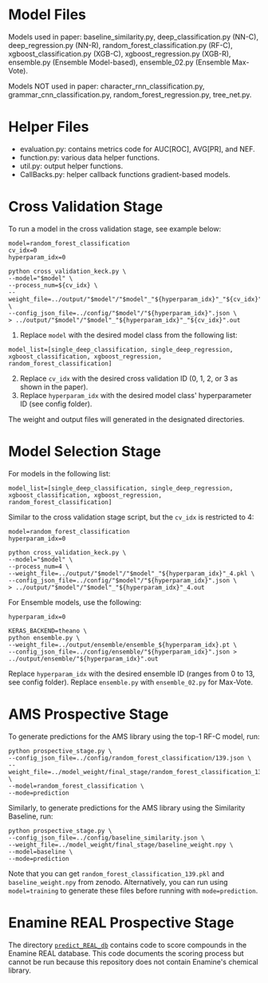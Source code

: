 # Model Files

Models used in paper: baseline_similarity.py, deep_classification.py (NN-C), deep_regression.py (NN-R), random_forest_classification.py (RF-C), xgboost_classification.py (XGB-C), xgboost_regression.py (XGB-R), ensemble.py (Ensemble Model-based), ensemble_02.py (Ensemble Max-Vote).

Models NOT used in paper: character_rnn_classification.py, grammar_cnn_classification.py, random_forest_regression.py, tree_net.py.

# Helper Files

- evaluation.py: contains metrics code for AUC[ROC], AVG[PR], and NEF. 
- function.py: various data helper functions.
- util.py: output helper functions.
- CallBacks.py: helper callback functions gradient-based models.

# Cross Validation Stage

To run a model in the cross validation stage, see example below:

```
model=random_forest_classification
cv_idx=0
hyperparam_idx=0

python cross_validation_keck.py \
--model="$model" \
--process_num=${cv_idx} \
--weight_file=../output/"$model"/"$model"_"${hyperparam_idx}"_"${cv_idx}".pkl \
--config_json_file=../config/"$model"/"${hyperparam_idx}".json \
> ../output/"$model"/"$model"_"${hyperparam_idx}"_"${cv_idx}".out
```

1. Replace `model` with the desired model class from the following list: 
```
model_list=[single_deep_classification, single_deep_regression, xgboost_classification, xgboost_regression, random_forest_classification]
```
2. Replace `cv_idx` with the desired cross validation ID (0, 1, 2, or 3 as shown in the paper). 
3. Replace `hyperparam_idx` with the desired model class' hyperparameter ID (see config folder). 

The weight and output files will generated in the designated directories.

# Model Selection Stage

For models in the following list:
```
model_list=[single_deep_classification, single_deep_regression, xgboost_classification, xgboost_regression, random_forest_classification]
```

Similar to the cross validation stage script, but the `cv_idx` is restricted to 4:

```
model=random_forest_classification
hyperparam_idx=0

python cross_validation_keck.py \
--model="$model" \
--process_num=4 \
--weight_file=../output/"$model"/"$model"_"${hyperparam_idx}"_4.pkl \
--config_json_file=../config/"$model"/"${hyperparam_idx}".json \
> ../output/"$model"/"$model"_"${hyperparam_idx}"_4.out
```

For Ensemble models, use the following:

```
hyperparam_idx=0
    
KERAS_BACKEND=theano \
python ensemble.py \
--weight_file=../output/ensemble/ensemble_${hyperparam_idx}.pt \
--config_json_file=../config/ensemble/"${hyperparam_idx}".json > ../output/ensemble/"${hyperparam_idx}".out
```

Replace `hyperparam_idx` with the desired ensemble ID (ranges from 0 to 13, see config folder). Replace `ensemble.py` with `ensemble_02.py` for Max-Vote.

# AMS Prospective Stage

To generate predictions for the AMS library using the top-1 RF-C model, run:

```
python prospective_stage.py \
--config_json_file=../config/random_forest_classification/139.json \
--weight_file=../model_weight/final_stage/random_forest_classification_139.pkl \
--model=random_forest_classification \
--mode=prediction
```

Similarly, to generate predictions for the AMS library using the Similarity Baseline, run: 

```
python prospective_stage.py \
--config_json_file=../config/baseline_similarity.json \
--weight_file=../model_weight/final_stage/baseline_weight.npy \
--model=baseline \
--mode=prediction
```

Note that you can get `random_forest_classification_139.pkl` and `baseline_weight.npy` from zenodo. Alternatively, you can run using `model=training` to generate these files before running with `mode=prediction`. 

# Enamine REAL Prospective Stage

The directory [`predict_REAL_db`](../predict_REAL_db) contains code to score compounds in the Enamine REAL database.
This code documents the scoring process but cannot be run because this repository does not contain Enamine's chemical library.
